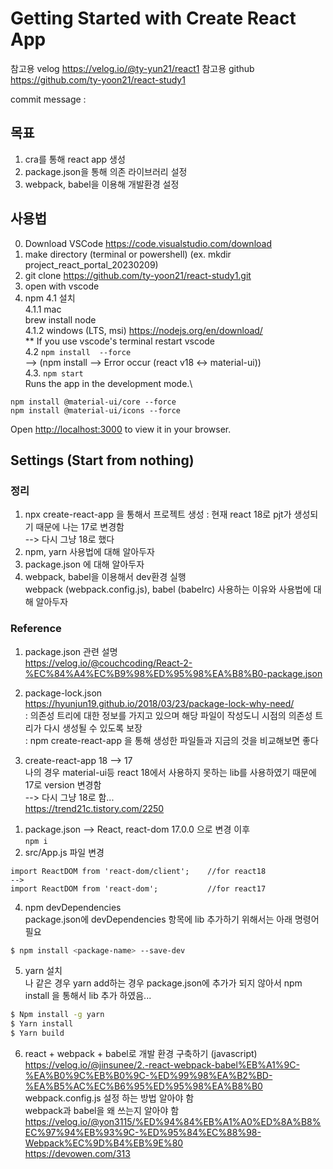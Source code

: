 # Getting Started with Create React App

참고용 velog
https://velog.io/@ty-yun21/react1
참고용 github
https://github.com/ty-yoon21/react-study1

commit message : 
## 목표
1. cra를 통해 react app 생성
2. package.json을 통해 의존 라이브러리 설정
3. webpack, babel을 이용해 개발환경 설정

## 사용법
0. Download VSCode
https://code.visualstudio.com/download  
1. make directory (terminal or powershell)
(ex. mkdir project_react_portal_20230209)  
2. git clone https://github.com/ty-yoon21/react-study1.git
3. open with vscode
4. npm
4.1 설치  
4.1.1 mac  
brew install node  
4.1.2 windows  (LTS, msi)
https://nodejs.org/en/download/  
** If you use vscode's terminal restart vscode  
4.2 `npm install  --force`  
--> (npm install --> Error occur (react v18 <-> material-ui))  
4.3. `npm start`   
Runs the app in the development mode.\
```
npm install @material-ui/core --force  
npm install @material-ui/icons --force  
```
Open [http://localhost:3000](http://localhost:3000) to view it in your browser.  
  
    


## Settings (Start from nothing)
### 정리
1. npx create-react-app 을 통해서 프로젝트 생성
: 현재 react 18로 pjt가 생성되기 때문에 나는 17로 변경함  
--> 다시 그냥 18로 했다 
2. npm, yarn 사용법에 대해 알아두자
3. package.json 에 대해 알아두자 
4. webpack, babel을 이용해서 dev환경 실행  
webpack (webpack.config.js), babel (babelrc) 사용하는 이유와 사용법에 대해 알아두자  


### Reference
1. package.json 관련 설명   
https://velog.io/@couchcoding/React-2-%EC%84%A4%EC%B9%98%ED%95%98%EA%B8%B0-package.json  

2. package-lock.json  
https://hyunjun19.github.io/2018/03/23/package-lock-why-need/  
: 의존성 트리에 대한 정보를 가지고 있으며 해당 파일이 작성도니 시점의 의존성 트리가 다시 생성될 수 있도록 보장  
: npm create-react-app 을 통해 생성한 파일들과 지금의 것을 비교해보면 좋다  

3. create-react-app 18 —> 17  
나의 경우 material-ui등 react 18에서 사용하지 못하는 lib를 사용하였기 때문에 17로 version 변경함  
--> 다시 그냥 18로 함...  
https://trend21c.tistory.com/2250  
1) package.json --> React, react-dom 17.0.0 으로 변경 이후  
`npm i`
2) src/App.js 파일 변경
```
import ReactDOM from 'react-dom/client';    //for react18
-->
import ReactDOM from 'react-dom';           //for react17
```

4. npm devDependencies  
package.json에 devDependencies 항목에 lib 추가하기 위해서는 아래 명령어 필요
```bash
$ npm install <package-name> --save-dev
```

5. yarn 설치  
나 같은 경우 yarn add하는 경우 package.json에 추가가 되지 않아서 npm install 을 통해서 lib 추가 하였음...
```bash
$ Npm install -g yarn
$ Yarn install
$ Yarn build
```

6. react + webpack + babel로 개발 환경 구축하기 (javascript)  
https://velog.io/@jinsunee/2.-react-webpack-babel%EB%A1%9C-%EA%B0%9C%EB%B0%9C-%ED%99%98%EA%B2%BD-%EA%B5%AC%EC%B6%95%ED%95%98%EA%B8%B0  
webpack.config.js 설정 하는 방법 알아야 함  
webpack과 babel을 왜 쓰는지 알아야 함  
https://velog.io/@yon3115/%ED%94%84%EB%A1%A0%ED%8A%B8%EC%97%94%EB%93%9C-%ED%95%84%EC%88%98-Webpack%EC%9D%B4%EB%9E%80  
https://devowen.com/313